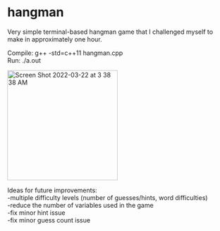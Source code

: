 # hangman
Very simple terminal-based hangman game that I challenged myself to make in approximately one hour.

Compile: g++ -std=c++11 hangman.cpp  
Run: ./a.out

<img width="250" alt="Screen Shot 2022-03-22 at 3 38 38 AM" src="https://user-images.githubusercontent.com/48075045/159451720-6eec9d24-2bd4-4abd-8ff2-f181c39c56ff.png">



Ideas for future improvements:  
-multiple difficulty levels (number of guesses/hints, word difficulties)  
-reduce the number of variables used in the game  
-fix minor hint issue  
-fix minor guess count issue
